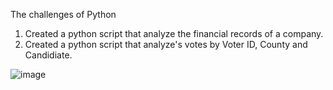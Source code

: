 The challenges of Python

1.  Created a python script that analyze the financial records of a company.
2.  Created a python script that analyze's votes by Voter ID, County and Candidiate.


![image](https://user-images.githubusercontent.com/120200349/234640899-d1150890-09fe-47f0-8d40-f2947643176d.png)
